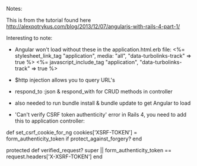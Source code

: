 Notes:

This is from the tutorial found here
http://alexpotrykus.com/blog/2013/12/07/angularjs-with-rails-4-part-1/

Interesting to note:

- Angular won't load without these in the application.html.erb file:
 <%= stylesheet_link_tag    "application", media: "all", "data-turbolinks-track" => true %>
  <%= javascript_include_tag "application", "data-turbolinks-track" => true %>

- $http injection allows you to query URL's

- respond_to :json & respond_with for CRUD methods in controller

- also needed to run bundle install & bundle update to get Angular to load

- 'Can't verify CSRF token authenticity' error in Rails 4, you need to add this to application controller:

 def set_csrf_cookie_for_ng
    cookies['XSRF-TOKEN'] = form_authenticity_token if protect_against_forgery?
  end

  protected
    def verified_request?
      super || form_authenticity_token == request.headers['X-XSRF-TOKEN']
    end